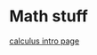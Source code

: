 <script type="text/javascript" src="/assets/js/javascripts/main.js" ></script>
# Math stuff
[calculus intro page](/blog/posts/calc)
